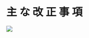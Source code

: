 # 主 な 改 正 事 項

![](https://www.nta.go.jp/tmp/d103bcb7-3658-4565-a4c9-560c2e34212f/images/ce9c85fe528716ff8101049e01c152e2b0659aff0dadb6aa4dba78e8c3030928.jpg)